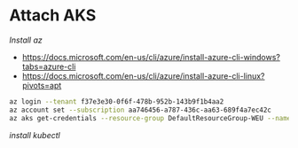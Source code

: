 # Attach AKS

*Install az*

- https://docs.microsoft.com/en-us/cli/azure/install-azure-cli-windows?tabs=azure-cli
- https://docs.microsoft.com/en-us/cli/azure/install-azure-cli-linux?pivots=apt



```sh
az login --tenant f37e3e30-0f6f-478b-952b-143b9f1b4aa2
az account set --subscription aa746456-a787-436c-aa63-689f4a7ec42c
az aks get-credentials --resource-group DefaultResourceGroup-WEU --name trener
```

*install kubectl*